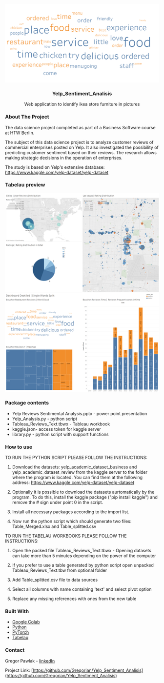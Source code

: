 <br />
<p align="center">
<img src="Sentimental_Analysis.png" width="600"> 
  <h3 align="center">Yelp_Sentiment_Analisis
</h3>

  <p align="center">
    Web application to identify ikea store furniture in pictures
  </p>
</p>


<!-- ABOUT THE PROJECT -->
### About The Project

The data science project completed as part of a Business Software course at HTW Berlin. 

The subject of this data science project is to analyze customer reviews of commercial enterprises posted on Yelp. It also investigated the possibility of predicting customer sentiment based on their reviews. The research allows making strategic decisions in the operation of enterprises.

The study is based on Yelp's extensive database: https://www.kaggle.com/yelp-dataset/yelp-dataset

### Tabelau preview

<img src="Dashboard_General.PNG" width="800"> 
<img src="Dashboard_Split.PNG" width="800"> 

### Package contents

- Yelp Reviews Sentimental Analysis.pptx - power point presentation
- Yelp_Analysis.py - python script
- Tableau_Reviews_Text.tbwx - Tableau workbook 
- kaggle.json- access token for kaggle server
- library.py - python script with support functions

### How to use

TO RUN THE PYTHON SCRIPT PLEASE FOLLOW THE INSTRUCTIONS:

1. Download the datasets: yelp_academic_dataset_business and yelp_academic_dataset_review from the kaggle server to the folder where the program is located. 
You can find them at the following address: https://www.kaggle.com/yelp-dataset/yelp-dataset

2. Optionally it is possible to download the datasets aurtomatically by the program. To do this, install the kaggle package ("pip install kaggle") and remove the # sign under point 0 in the script.

3. Install all necessary packages according to the import list. 

4. Now run the python script which should generate two files: Table_Merged.xlsx and Table_splitted.csv


TO RUN THE TABELAU WORKBOOKS PLEASE FOLLOW THE INSTRUCTIONS:

1. Open the packed file Tableau_Reviews_Text.tbwx - Opening datasets can take more than 5 minutes depending on the power of the computer

2. If you prefer to use a table generated by python script open unpacked Tableau_Reviews_Text.tbw from optional folder

3. Add Table_splitted.csv file to data sources 

4. Select all columns with name containing 'text' and select pivot option

5. Replace any missing references with ones from the new table

### Built With

* [Google Colab](https://colab.research.google.com/)
* [Python](https://www.python.org/)
* [PyTorch](https://pytorch.org/)
* [Tabelau](https://www.tableau.com/)

<!-- CONTACT -->
### Contact

Gregor Pawlak - [linkedIn](https://www.linkedin.com/in/grzegorz-pawlak/) 

Project Link: [https://github.com/Greqorian/Yelp_Sentiment_Analisis](https://github.com/Greqorian/Yelp_Sentiment_Analisis)
